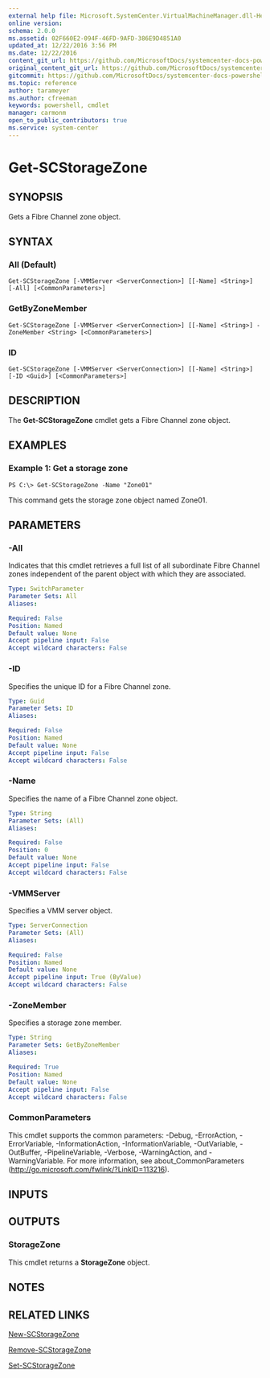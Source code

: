 ```yaml
---
external help file: Microsoft.SystemCenter.VirtualMachineManager.dll-Help.xml
online version: 
schema: 2.0.0
ms.assetid: 02F660E2-094F-46FD-9AFD-386E9D4851A0
updated_at: 12/22/2016 3:56 PM
ms.date: 12/22/2016
content_git_url: https://github.com/MicrosoftDocs/systemcenter-docs-powershell/blob/master/systemcenter-cmdlets/SystemCenter2016/VirtualMachineManager/vlatest/Get-SCStorageZone.md
original_content_git_url: https://github.com/MicrosoftDocs/systemcenter-docs-powershell/blob/master/systemcenter-cmdlets/SystemCenter2016/VirtualMachineManager/vlatest/Get-SCStorageZone.md
gitcommit: https://github.com/MicrosoftDocs/systemcenter-docs-powershell/blob/96e5647587661652225fbdd2c797cd4d59d542bc/systemcenter-cmdlets/SystemCenter2016/VirtualMachineManager/vlatest/Get-SCStorageZone.md
ms.topic: reference
author: tarameyer
ms.author: cfreeman
keywords: powershell, cmdlet
manager: carmonm
open_to_public_contributors: true
ms.service: system-center
---
```


# Get-SCStorageZone

## SYNOPSIS
Gets a Fibre Channel zone object.

## SYNTAX

### All (Default)
```
Get-SCStorageZone [-VMMServer <ServerConnection>] [[-Name] <String>] [-All] [<CommonParameters>]
```

### GetByZoneMember
```
Get-SCStorageZone [-VMMServer <ServerConnection>] [[-Name] <String>] -ZoneMember <String> [<CommonParameters>]
```

### ID
```
Get-SCStorageZone [-VMMServer <ServerConnection>] [[-Name] <String>] [-ID <Guid>] [<CommonParameters>]
```

## DESCRIPTION
The **Get-SCStorageZone** cmdlet gets a Fibre Channel zone object.

## EXAMPLES

### Example 1: Get a storage zone
```
PS C:\> Get-SCStorageZone -Name "Zone01"
```

This command gets the storage zone object named Zone01.

## PARAMETERS

### -All
Indicates that this cmdlet retrieves a full list of all subordinate Fibre Channel zones independent of the parent object with which they are associated.

```yaml
Type: SwitchParameter
Parameter Sets: All
Aliases: 

Required: False
Position: Named
Default value: None
Accept pipeline input: False
Accept wildcard characters: False
```

### -ID
Specifies the unique ID for a Fibre Channel zone.

```yaml
Type: Guid
Parameter Sets: ID
Aliases: 

Required: False
Position: Named
Default value: None
Accept pipeline input: False
Accept wildcard characters: False
```

### -Name
Specifies the name of a Fibre Channel zone object.

```yaml
Type: String
Parameter Sets: (All)
Aliases: 

Required: False
Position: 0
Default value: None
Accept pipeline input: False
Accept wildcard characters: False
```

### -VMMServer
Specifies a VMM server object.

```yaml
Type: ServerConnection
Parameter Sets: (All)
Aliases: 

Required: False
Position: Named
Default value: None
Accept pipeline input: True (ByValue)
Accept wildcard characters: False
```

### -ZoneMember
Specifies a storage zone member.

```yaml
Type: String
Parameter Sets: GetByZoneMember
Aliases: 

Required: True
Position: Named
Default value: None
Accept pipeline input: False
Accept wildcard characters: False
```

### CommonParameters
This cmdlet supports the common parameters: -Debug, -ErrorAction, -ErrorVariable, -InformationAction, -InformationVariable, -OutVariable, -OutBuffer, -PipelineVariable, -Verbose, -WarningAction, and -WarningVariable. For more information, see about_CommonParameters (http://go.microsoft.com/fwlink/?LinkID=113216).

## INPUTS

## OUTPUTS

### StorageZone
This cmdlet returns a **StorageZone** object.

## NOTES

## RELATED LINKS

[New-SCStorageZone](xref:SystemCenter2016/VirtualMachineManager/vlatest/New-SCStorageZone.md)

[Remove-SCStorageZone](xref:SystemCenter2016/VirtualMachineManager/vlatest/Remove-SCStorageZone.md)

[Set-SCStorageZone](xref:SystemCenter2016/VirtualMachineManager/vlatest/Set-SCStorageZone.md)

